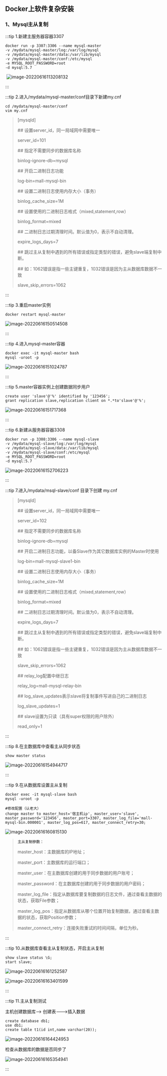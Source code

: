 ## Docker上软件复杂安装

### 1、Mysql主从复制

:::tip 1.新建主服务器容器3307

```shell
docker run -p 3307:3306 --name mysql-master 
-v /mydata/mysql-master/log:/var/log/mysql 
-v /mydata/mysql-master/data:/var/lib/mysql 
-v /mydata/mysql-master/conf:/etc/mysql 
-e MYSQL_ROOT_PASSWORD=root  
-d mysql:5.7
```

​	![image-20220616113208132](https://img2022.cnblogs.com/blog/2346254/202206/2346254-20220616113208441-1472280881.png)  

:::



:::tip 2.进入/mydata/mysql-master/conf目录下新建my.cnf

```
cd /mydata/mysql-master/conf
vim my.cnf
```

> [mysqld]
>
> \## 设置server_id，同一局域网中需要唯一
>
> server_id=101 
>
> \## 指定不需要同步的数据库名称
>
> binlog-ignore-db=mysql 
>
> \## 开启二进制日志功能
>
> log-bin=mall-mysql-bin 
>
> \## 设置二进制日志使用内存大小（事务）
>
> binlog_cache_size=1M 
>
> \## 设置使用的二进制日志格式（mixed,statement,row）
>
> binlog_format=mixed 
>
> \## 二进制日志过期清理时间。默认值为0，表示不自动清理。
>
> expire_logs_days=7 
>
> \## 跳过主从复制中遇到的所有错误或指定类型的错误，避免slave端复制中断。
>
> \## 如：1062错误是指一些主键重复，1032错误是因为主从数据库数据不一致
>
> slave_skip_errors=1062

:::



:::tip 3.重启master实例

```shell
docker restart mysql-master
```

![image-20220616150514508](https://img2022.cnblogs.com/blog/2346254/202206/2346254-20220616150514877-1490082655.png) 

:::



:::tip 4.进入mysql-master容器

```shell
docker exec -it mysql-master bash
mysql -uroot -p
```

![image-20220616151024787](https://img2022.cnblogs.com/blog/2346254/202206/2346254-20220616151025019-519565671.png) 

:::



:::tip 5.master容器实例上创建数据同步用户

```shell
create user 'slave'@'%' identified by '123456';
grant replication slave,replication client on *.*to'slave'@'%';
```

![image-20220616151717368](https://img2022.cnblogs.com/blog/2346254/202206/2346254-20220616151717639-1367493840.png) 

:::



:::tip 6.新建从服务器容器3308

```shell
docker run -p 3308:3306 --name mysql-slave 
-v /mydata/mysql-slave/log:/var/log/mysql 
-v /mydata/mysql-slave/data:/var/lib/mysql 
-v /mydata/mysql-slave/conf:/etc/mysql 
-e MYSQL_ROOT_PASSWORD=root  
-d mysql:5.7
```

![image-20220616152706223](https://img2022.cnblogs.com/blog/2346254/202206/2346254-20220616152706619-1042942807.png) 

:::



:::tip 7.进入/mydata/msql-slave/conf 目录下创建 my.cnf 

> [mysqld]
>
> \## 设置server_id，同一局域网中需要唯一
>
> server_id=102
>
> \## 指定不需要同步的数据库名称
>
> binlog-ignore-db=mysql 
>
> \## 开启二进制日志功能，以备Slave作为其它数据库实例的Master时使用
>
> log-bin=mall-mysql-slave1-bin 
>
> \## 设置二进制日志使用内存大小（事务）
>
> binlog_cache_size=1M 
>
> \## 设置使用的二进制日志格式（mixed,statement,row）
>
> binlog_format=mixed 
>
> \## 二进制日志过期清理时间。默认值为0，表示不自动清理。
>
> expire_logs_days=7 
>
> \## 跳过主从复制中遇到的所有错误或指定类型的错误，避免slave端复制中断。
>
> \## 如：1062错误是指一些主键重复，1032错误是因为主从数据库数据不一致
>
> slave_skip_errors=1062 
>
> \## relay_log配置中继日志
>
> relay_log=mall-mysql-relay-bin 
>
> \## log_slave_updates表示slave将复制事件写进自己的二进制日志
>
> log_slave_updates=1 
>
> \## slave设置为只读（具有super权限的用户除外）
>
> read_only=1

<Badge text='重启slave实例' type='danger'/>

:::



:::tip 8.在主数据库中查看主从同步状态

```mysql
show master status
```

![image-20220616154944717](https://img2022.cnblogs.com/blog/2346254/202206/2346254-20220616154945374-71902092.png) 

:::



:::tip 9.在从数据库设置主从复制

```shell
docker exec -it mysql-slave bash
mysql -uroot -p

#修改配置（认老大）
change master to master_host='宿主机ip', master_user='slave', master_password='123456', master_port=3307, master_log_file='mall-mysql-bin.000001', master_log_pos=617, master_connect_retry=30;
```

![image-20220616160815130](https://img2022.cnblogs.com/blog/2346254/202206/2346254-20220616160815558-541753090.png)

> **`主从复制参数：`**
>
> master_host：主数据库的IP地址；
>
> master_port：主数据库的运行端口；
>
> master_user：在主数据库创建的用于同步数据的用户账号；
>
> master_password：在主数据库创建的用于同步数据的用户密码；
>
> master_log_file：指定从数据库要复制数据的日志文件，通过查看主数据的状态，获取File参数；
>
> master_log_pos：指定从数据库从哪个位置开始复制数据，通过查看主数据的状态，获取Position参数；
>
> master_connect_retry：连接失败重试的时间间隔，单位为秒。 

:::



:::tip 10.从数据库查看主从复制状态，开启主从复制

```shell
show slave status \G;
start slave;
```

![image-20220616161252587](https://img2022.cnblogs.com/blog/2346254/202206/2346254-20220616161252823-1024576173.png) 

![image-20220616163401599](https://img2022.cnblogs.com/blog/2346254/202206/2346254-20220616163402388-1182820959.png) 

:::



:::tip 11.主从复制测试

主机创建数据库--> 创建表--->插入数据

```shell
create database db1;
use db1;
create table t1(id int,name varchar(20));
```

![image-20220616164424953](https://img2022.cnblogs.com/blog/2346254/202206/2346254-20220616164425279-629580441.png) 

检查从数据库的数据是否同步了

![image-20220616165354941](https://img2022.cnblogs.com/blog/2346254/202206/2346254-20220616165355603-52925751.png) 

:::